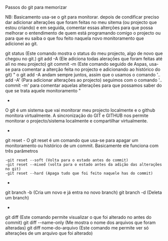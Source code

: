 Passos do git para memorizar

NB: Basicamento usa-se o git para monitorar. depois de condificar preciso dar adicionar alterações que foram feitas no meu sitema (ou projecto  que estou criando) e em seguida, comentar essas alterções para que possa melhorar o entendimento de quem está programando comigo o projecto ou para que eu saiba o que fou feito naquela novo monitoramento que adicionei ao git.

git status (Este comando mostra o status do meu projecto, algo de novo que chegou no git.)
git add -A (Ele adiciona todas alerações que foram feitas até alí no meu projecto)
git commit  -m (Este comando seguido de Aspas, usa-se para comentar a alterção feita no projecto e adicionando ao histórico do git)
     " o git add -A andam sempre juntos, assim que o usamos o comando '.. add -A' (Para adicionar alterações ao projecto) seguimos com o comando '.. commit -m' para comentar aquelas alterações para que possamos saber do que se trata aquele monitoramento "

-

O git é um sistema que vai monitorar meu projecto localmente e o github monitora virtualmente. A sincronização do GIT e GITHUB nos permite monitorar o projecto/sistema localmente e compartilhar virtualmente.

-

git reset  - O git reset é um comando que usa-se para apagar um monitoramento ou histórico de um commit. Basicamente ele funciona com três parâmetros 

    -git reset --soft (Volta para o estado antes do commit)
    -git reset --mixed (volta para o estado antes da adição das alterações no git)
    -git reset --hard (Apaga tudo que foi feito naquele has do commit)

- 

git branch -b (Cria um novo e já entra no novo branch)
git branch -d (Deleta um branch)

-

git diff (Este comando permite visualizar o que foi alterado no antes do commit)
git diff --name-only (Me mostra o nome dos arquivos que foram alteradas)
git diff nome-do-arquivo (Este comando me permite ver só alterações de um arquivo que foi alterado)